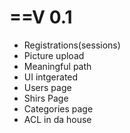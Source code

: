 ==V 0.1
=======
- Registrations(sessions)
- Picture upload
- Meaningful path
- UI intgerated
- Users page
- Shirs Page
- Categories page
- ACL in da house

